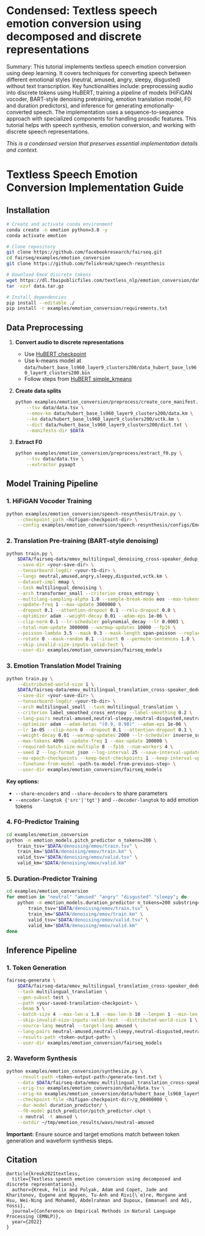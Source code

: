 # Condensed: Textless speech emotion conversion using decomposed and discrete representations

Summary: This tutorial implements textless speech emotion conversion using deep learning. It covers techniques for converting speech between different emotional styles (neutral, amused, angry, sleepy, disgusted) without text transcription. Key functionalities include: preprocessing audio into discrete tokens using HuBERT, training a pipeline of models (HiFiGAN vocoder, BART-style denoising pretraining, emotion translation model, F0 and duration predictors), and inference for generating emotionally-converted speech. The implementation uses a sequence-to-sequence approach with specialized components for handling prosodic features. This tutorial helps with speech synthesis, emotion conversion, and working with discrete speech representations.

*This is a condensed version that preserves essential implementation details and context.*

# Textless Speech Emotion Conversion Implementation Guide

## Installation

```bash
# Create and activate conda environment
conda create -n emotion python=3.8 -y
conda activate emotion

# Clone repository
git clone https://github.com/facebookresearch/fairseq.git
cd fairseq/examples/emotion_conversion
git clone https://github.com/felixkreuk/speech-resynthesis

# Download EmoV discrete tokens
wget https://dl.fbaipublicfiles.com/textless_nlp/emotion_conversion/data.tar.gz
tar -xzvf data.tar.gz

# Install dependencies
pip install --editable ./
pip install -r examples/emotion_conversion/requirements.txt
```

## Data Preprocessing

1. **Convert audio to discrete representations**
   - Use [HuBERT checkpoint](https://dl.fbaipublicfiles.com/hubert/hubert_base_ls960.pt)
   - Use k-means model at `data/hubert_base_ls960_layer9_clusters200/data_hubert_base_ls960_layer9_clusters200.bin`
   - Follow steps from [HuBERT simple_kmeans](https://github.com/pytorch/fairseq/tree/main/examples/hubert/simple_kmeans)

2. **Create data splits**
   ```bash
   python examples/emotion_conversion/preprocess/create_core_manifest.py \
       --tsv data/data.tsv \
       --emov-km data/hubert_base_ls960_layer9_clusters200/data.km \
       --km data/hubert_base_ls960_layer9_clusters200/vctk.km \
       --dict data/hubert_base_ls960_layer9_clusters200/dict.txt \
       --manifests-dir $DATA
   ```

3. **Extract F0**
   ```bash
   python examples/emotion_conversion/preprocess/extract_f0.py \
       --tsv data/data.tsv \
       --extractor pyaapt
   ```

## Model Training Pipeline

### 1. HiFiGAN Vocoder Training
```bash
python examples/emotion_conversion/speech-resynthesis/train.py \
    --checkpoint_path <hifigan-checkpoint-dir> \
    --config examples/emotion_conversion/speech-resynthesis/configs/EmoV/emov_hubert-layer9-cluster200_fixed-spkr-embedder_f0-raw_gst.json
```

### 2. Translation Pre-training (BART-style denoising)
```bash
python train.py \
    $DATA/fairseq-data/emov_multilingual_denoising_cross-speaker_dedup_nonzeroshot/tokenized \
    --save-dir <your-save-dir> \
    --tensorboard-logdir <your-tb-dir> \
    --langs neutral,amused,angry,sleepy,disgusted,vctk.km \
    --dataset-impl mmap \
    --task multilingual_denoising \
    --arch transformer_small --criterion cross_entropy \
    --multilang-sampling-alpha 1.0 --sample-break-mode eos --max-tokens 16384 \
    --update-freq 1 --max-update 3000000 \
    --dropout 0.1 --attention-dropout 0.1 --relu-dropout 0.0 \
    --optimizer adam --weight-decay 0.01 --adam-eps 1e-06 \
    --clip-norm 0.1 --lr-scheduler polynomial_decay --lr 0.0003 \
    --total-num-update 3000000 --warmup-updates 10000 --fp16 \
    --poisson-lambda 3.5 --mask 0.3 --mask-length span-poisson --replace-length 1 \
    --rotate 0 --mask-random 0.1 --insert 0 --permute-sentences 1.0 \
    --skip-invalid-size-inputs-valid-test \
    --user-dir examples/emotion_conversion/fairseq_models
```

### 3. Emotion Translation Model Training
```bash
python train.py \
    --distributed-world-size 1 \
    $DATA/fairseq-data/emov_multilingual_translation_cross-speaker_dedup/tokenized/ \
    --save-dir <your-save-dir> \
    --tensorboard-logdir <your-tb-dir> \
    --arch multilingual_small --task multilingual_translation \
    --criterion label_smoothed_cross_entropy --label-smoothing 0.2 \
    --lang-pairs neutral-amused,neutral-sleepy,neutral-disgusted,neutral-angry,amused-sleepy,amused-disgusted,amused-neutral,amused-angry,angry-amused,angry-sleepy,angry-disgusted,angry-neutral,disgusted-amused,disgusted-sleepy,disgusted-neutral,disgusted-angry,sleepy-amused,sleepy-neutral,sleepy-disgusted,sleepy-angry \
    --optimizer adam --adam-betas "(0.9, 0.98)" --adam-eps 1e-06 \
    --lr 1e-05 --clip-norm 0 --dropout 0.1 --attention-dropout 0.1 \
    --weight-decay 0.01 --warmup-updates 2000 --lr-scheduler inverse_sqrt \
    --max-tokens 4096 --update-freq 1 --max-update 100000 \
    --required-batch-size-multiple 8 --fp16 --num-workers 4 \
    --seed 2 --log-format json --log-interval 25 --save-interval-updates 1000 \
    --no-epoch-checkpoints --keep-best-checkpoints 1 --keep-interval-updates 1 \
    --finetune-from-model <path-to-model-from-previous-step> \
    --user-dir examples/emotion_conversion/fairseq_models
```

**Key options:**
- `--share-encoders` and `--share-decoders` to share parameters
- `--encoder-langtok {'src'|'tgt'}` and `--decoder-langtok` to add emotion tokens

### 4. F0-Predictor Training
```bash
cd examples/emotion_conversion
python -m emotion_models.pitch_predictor n_tokens=200 \
    train_tsv="$DATA/denoising/emov/train.tsv" \
    train_km="$DATA/denoising/emov/train.km" \
    valid_tsv="$DATA/denoising/emov/valid.tsv" \
    valid_km="$DATA/denoising/emov/valid.km"
```

### 5. Duration-Predictor Training
```bash
cd examples/emotion_conversion
for emotion in "neutral" "amused" "angry" "disgusted" "sleepy"; do
    python -m emotion_models.duration_predictor n_tokens=200 substring=$emotion \
        train_tsv="$DATA/denoising/emov/train.tsv" \
        train_km="$DATA/denoising/emov/train.km" \
        valid_tsv="$DATA/denoising/emov/valid.tsv" \
        valid_km="$DATA/denoising/emov/valid.km"
done
```

## Inference Pipeline

### 1. Token Generation
```bash
fairseq-generate \
    $DATA/fairseq-data/emov_multilingual_translation_cross-speaker_dedup/tokenized/ \
    --task multilingual_translation \
    --gen-subset test \
    --path <your-saved-translation-checkpoint> \
    --beam 5 \
    --batch-size 4 --max-len-a 1.8 --max-len-b 10 --lenpen 1 --min-len 1 \
    --skip-invalid-size-inputs-valid-test --distributed-world-size 1 \
    --source-lang neutral --target-lang amused \
    --lang-pairs neutral-amused,neutral-sleepy,neutral-disgusted,neutral-angry,amused-sleepy,amused-disgusted,amused-neutral,amused-angry,angry-amused,angry-sleepy,angry-disgusted,angry-neutral,disgusted-amused,disgusted-sleepy,disgusted-neutral,disgusted-angry,sleepy-amused,sleepy-neutral,sleepy-disgusted,sleepy-angry \
    --results-path <token-output-path> \
    --user-dir examples/emotion_conversion/fairseq_models
```

### 2. Waveform Synthesis
```bash
python examples/emotion_conversion/synthesize.py \
    --result-path <token-output-path>/generate-test.txt \
    --data $DATA/fairseq-data/emov_multilingual_translation_cross-speaker_dedup/neutral-amused \
    --orig-tsv examples/emotion_conversion/data/data.tsv \
    --orig-km examples/emotion_conversion/data/hubert_base_ls960_layer9_clusters200/data.km \
    --checkpoint-file <hifigan-checkpoint-dir>/g_00400000 \
    --dur-model duration_predictor/ \
    --f0-model pitch_predictor/pitch_predictor.ckpt \
    -s neutral -t amused \
    --outdir ~/tmp/emotion_results/wavs/neutral-amused
```

**Important:** Ensure source and target emotions match between token generation and waveform synthesis steps.

## Citation
```
@article{kreuk2021textless,
  title={Textless speech emotion conversion using decomposed and discrete representations},
  author={Kreuk, Felix and Polyak, Adam and Copet, Jade and Kharitonov, Eugene and Nguyen, Tu-Anh and Rivi{\`e}re, Morgane and Hsu, Wei-Ning and Mohamed, Abdelrahman and Dupoux, Emmanuel and Adi, Yossi},
  journal={Conference on Empirical Methods in Natural Language Processing (EMNLP)},
  year={2022}
}
```